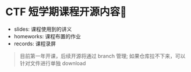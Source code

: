 # CTF 短学期课程开源内容🚩

- slides: 课程使用到的讲义
- homeworks: 课程布置的作业
- records: 课程录屏

> 目前第一年开课，后续开源将通过 branch 管理; 如果仓库拉不下来，可以针对文件进行单独 download
